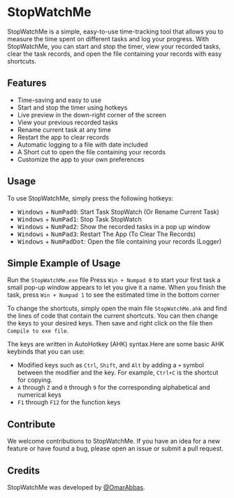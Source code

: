 # StopWatchMe

StopWatchMe is a simple, easy-to-use time-tracking tool that allows you to measure the time spent on different tasks and log your progress. With StopWatchMe, you can start and stop the timer, view your recorded tasks, clear the task records, and open the file containing your records with easy shortcuts.

## Features
- Time-saving and easy to use
- Start and stop the timer using hotkeys
- Live preview in the down-right corner of the screen
- View your previous recorded tasks
- Rename current task at any time
- Restart the app to clear records
- Automatic logging to a file with date included
- A Short cut to open the file containing your records
- Customize the app to your own preferences

## Usage

To use StopWatchMe, simply press the following hotkeys:

- <kbd>Windows</kbd> + <kbd>NumPad0</kbd>: Start Task StopWatch (Or Rename Current Task)
- <kbd>Windows</kbd> + <kbd>NumPad1</kbd>: Stop Task StopWatch
- <kbd>Windows</kbd> + <kbd>NumPad2</kbd>: Show the recorded tasks in a pop up window
- <kbd>Windows</kbd> + <kbd>NumPad3</kbd>: Restart The App (To Clear The Records)
- <kbd>Windows</kbd> + <kbd>NumPadDot</kbd>: Open the file containing your records (Logger)

## Simple Example of Usage
Run the `StopWatchMe.exe` file Press `Win + Numpad 0` to start your first task a small pop-up window appears to let you give it a name. When you finish the task, press `Win + Numpad 1` to see the estimated time in the bottom corner

To change the shortcuts, simply open the main file `StopWatchMe.ahk` and find the lines of code that contain the current shortcuts. You can then change the keys to your desired keys. Then save and right click on the file then `Compile to exe file`.


The keys are written in AutoHotkey (AHK) syntax.Here are some basic AHK keybinds that you can use:
- Modified keys such as `Ctrl`, `Shift`, and `Alt` by adding a `+` symbol between the modifier and the key. For example, `Ctrl+C` is the shortcut for copying.
- `A` through `Z` and `0` through `9` for the corresponding alphabetical and numerical keys
- `F1` through `F12` for the function keys







## Contribute

We welcome contributions to StopWatchMe. If you have an idea for a new feature or have found a bug, please open an issue or submit a pull request.


## Credits

StopWatchMe was developed by [@OmarAbbas](https://github.com/Omar7001-B).
